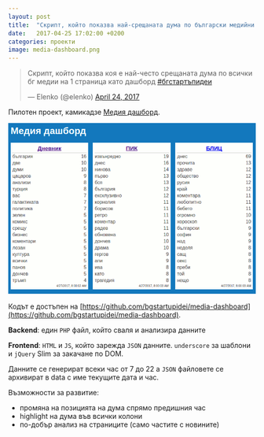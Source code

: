 ```yaml
---
layout: post
title:  "Скрипт, който показва най-срещаната дума по български медийни сайтове @elenko"
date:   2017-04-25 17:02:00 +0200
categories: проекти
image: media-dashboard.png
---
```


<blockquote class="twitter-tweet" data-lang="en"><p lang="bg" dir="ltr">Скрипт, който показва коя е най-често срещаната дума по всички бг медии на 1 страница като дашборд <a href="https://twitter.com/hashtag/%D0%B1%D0%B3%D1%81%D1%82%D0%B0%D1%80%D1%82%D1%8A%D0%BF%D0%B8%D0%B4%D0%B5%D0%B8?src=hash">#бгстартъпидеи</a></p>&mdash; Elenko (@elenko) <a href="https://twitter.com/elenko/status/856519330837778432">April 24, 2017</a></blockquote>
<script async src="//platform.twitter.com/widgets.js" charset="utf-8"></script>

Пилотен проект, камикадзе [Медия дашборд](http://media-dashboard.bgstartupidei.com/).

![Media Dashboard](/images/media-dashboard.png)

Кодът е достъпен на [https://github.com/bgstartupidei/media-dashboard](https://github.com/bgstartupidei/media-dashboard).

**Backend**: един `PHP` файл, който сваля и анализира данните

**Frontend**: `HTML` и `JS`, който зарежда `JSON` данните. `underscore` за шаблони и `jQuery` Slim за закачане по DOM.

Данните се генерират всеки час от 7 до 22 а `JSON` файловете се архивират в data с име текущите дата и час.

Възможности за развитие:
* промяна на позицията на дума спрямо предишния час
* highlight на дума във всички колони
* по-добър анализ на страниците (само частите с новините)
